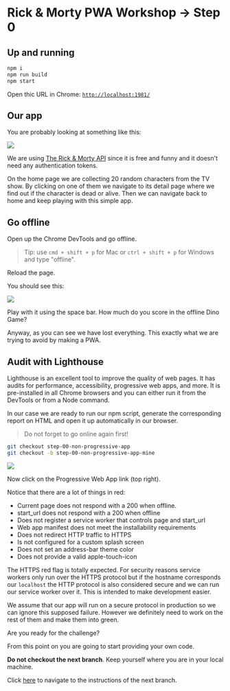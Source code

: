 # Rick & Morty PWA Workshop -> Step 0

## Up and running

```bash
npm i
npm run build
npm start
```

Open thic URL in Chrome: [`http://localhost:1981/`](http://localhost:1981/)

## Our app

You are probably looking at something like this:

<img src="visuals/rick-morty-pwa-home.png">

We are using [The Rick & Morty API](https://rickandmortyapi.com/) since it is free and funny and it doesn't need any authentication tokens.

On the home page we are collecting 20 random characters from the TV show. By clicking on one of them we navigate to its detail page where we find out if the character is dead or alive. Then we can navigate back to home and keep playing with this simple app.

## Go offline

Open up the Chrome DevTools and go offline.

> Tip: use `cmd + shift + p` for Mac or `ctrl + shift + p` for Windows and type "offline".

Reload the page.

You should see this:

<img src="visuals/offline-dino-game.png">

Play with it using the space bar. How much do you score in the offline Dino Game?

Anyway, as you can see we have lost everything. This exactly what we are trying to avoid by making a PWA.

## Audit with Lighthouse

Lighthouse is an excellent tool to improve the quality of web pages.  It has audits for performance, accessibility, progressive web apps, and more. It is pre-installed in all Chrome browsers and you can either run it from the DevTools or from a Node command.

In our case we are ready to run our npm script, generate the corresponding report on HTML and open it up automatically in our browser.

> Do not forget to go online again first!

```bash
git checkout step-00-non-progressive-app
git checkout -b step-00-non-progressive-app-mine
```

<img src="visuals/lighthouse-initial-stats.png">

Now click on the Progressive Web App link (top right).

Notice that there are a lot of things in red:

* Current page does not respond with a 200 when offline.
* start_url does not respond with a 200 when offline
* Does not register a service worker that controls page and start_url
* Web app manifest does not meet the installability requirements
* Does not redirect HTTP traffic to HTTPS
* Is not configured for a custom splash screen
* Does not set an address-bar theme color
* Does not provide a valid apple-touch-icon

The HTTPS red flag is totally expected. For security reasons service workers only run over the HTTPS protocol but if the hostname corresponds our `localhost` the HTTP protocol is also considered secure and we can run our service worker over it. This is intended to make development easier.

We assume that our app will run on a secure protocol in production so we can ignore this supposed failure. However we definitely need to work on the rest of them and make them into green.

Are you ready for the challenge?

From this point on you are going to start providing your own code.

**Do not checkout the next branch**. Keep yourself where you are in your local machine.

Click [here](https://github.com/kaplan81/rick-morty-pwa-workbox/tree/step-01-web-app-manifest) to navigate to the instructions of the next branch.
